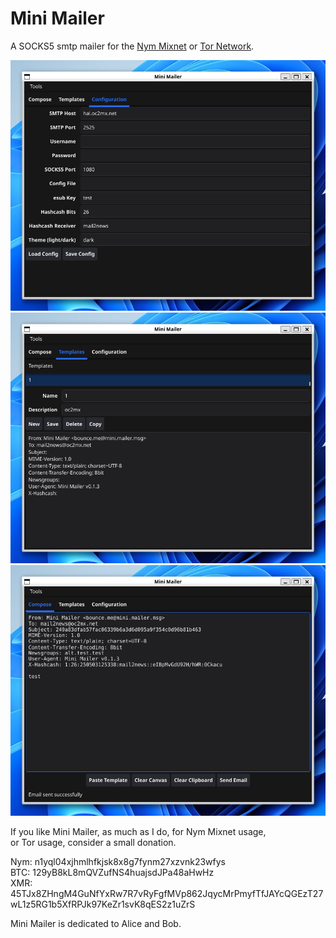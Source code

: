 # Mini Mailer

A SOCKS5 smtp mailer for the [Nym Mixnet](https://nym.com/mixnet) or [Tor Network](https://torproject.org).


![Mini Mailer Configuration](img/Mini_Mailer_1.png)
![Mini Mailer Templates](img/Mini_Mailer_2.png)
![Mini Mailer Compose](img/Mini_Mailer_3.png)

If you like Mini Mailer, as much as I do, for Nym Mixnet usage,   
or Tor usage, consider a small donation.  

Nym: n1yql04xjhmlhfkjsk8x8g7fynm27xzvnk23wfys  
BTC: 129yB8kL8mQVZufNS4huajsdJPa48aHwHz    
XMR: 45TJx8ZHngM4GuNfYxRw7R7vRyFgfMVp862JqycMrPmyfTfJAYcQGEzT27wL1z5RG1b5XfRPJk97KeZr1svK8qES2z1uZrS

Mini Mailer is dedicated to Alice and Bob.

